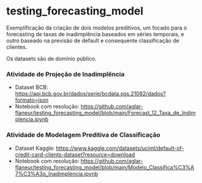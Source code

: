# testing_forecasting_model

Exemplificação da criação de dois modelos preditivos, um focado para o forecasting de taxas de inadimplência baseados em séries temporais, e outro baseado na previsão de default e consequente classificação de clientes.

Os datasets são de domínio público.

### Atividade de Projeção de Inadimplência

- Dataset BCB: https://api.bcb.gov.br/dados/serie/bcdata.sgs.21082/dados?formato=json
- Notebook com resolução: https://github.com/aglar-flaneur/testing_forecasting_model/blob/main/Forecast_12_Taxa_de_Indimplencia.ipynb

### Atividade de Modelagem Preditiva de Classificação

- Dataset Kaggle: https://www.kaggle.com/datasets/uciml/default-of-credit-card-clients-dataset?resource=download
- Notebook com resolução: https://github.com/aglar-flaneur/testing_forecasting_model/blob/main/Modelo_Classifica%C3%A7%C3%A3o_Inadimplencia.ipynb

